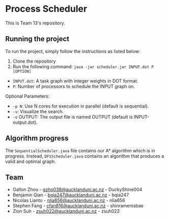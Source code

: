 # Process Scheduler

This is Team 13's repository.

## Running the project

To run the project, simply follow the instructions as listed below:

1. Clone the repository
2. Run the following command:  `java -jar scheduler.jar INPUT.dot P [OPTION]`

- `INPUT.dot`: A task graph with integer weights in DOT format.
- `P`: Number of processors to schedule the INPUT graph on.

Optional Parameters:
- `-p N`: Use N cores for execution in parallel (default is sequential).
- `-v`: Visualize the search.
- `-o` OUTPUT: The output file is named OUTPUT (default is INPUT-output.dot).

## Algorithm progress
The `SequentialScheduler.java` file contains our A* algorithm which is in progress. Instead, `DFSScheduler.java` contains an algorithm that produces a valid and optimal graph.

## Team

* Gallon Zhou - gzho038@aucklanduni.ac.nz - DuckyShine004
* Benjamin Qian - bqia247@aucklanduni.ac.nz - bqia247
* Nicolas Lianto - nlia656@aucklanduni.ac.nz - nlia656
* Stephen Fang - cfan816@aucklanduni.ac.nz - shinramenisbae
* Zion Suh - zsuh022@aucklanduni.ac.nz - zsuh022
